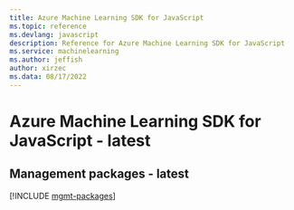 ```yaml
---
title: Azure Machine Learning SDK for JavaScript
ms.topic: reference
ms.devlang: javascript
description: Reference for Azure Machine Learning SDK for JavaScript
ms.service: machinelearning
ms.author: jeffish
author: xirzec
ms.data: 08/17/2022
---
```

# Azure Machine Learning SDK for JavaScript - latest

## Management packages - latest
[!INCLUDE [mgmt-packages](machine-learning-mgmt-index.md)]
